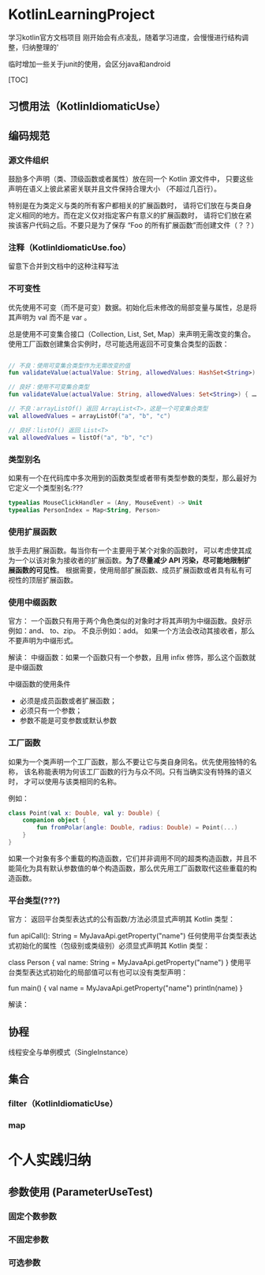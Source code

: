 

# KotlinLearningProject
学习kotlin官方文档项目
刚开始会有点凌乱，随着学习进度，会慢慢进行结构调整，归纳整理的'

临时增加一些关于junit的使用，会区分java和android

[TOC]

## 习惯用法（KotlinIdiomaticUse）


## 编码规范
### 源文件组织
鼓励多个声明（类、顶级函数或者属性）放在同一个 Kotlin 源文件中， 只要这些声明在语义上彼此紧密关联并且文件保持合理大小 （不超过几百行）。

特别是在为类定义与类的所有客户都相关的扩展函数时， 请将它们放在与类自身定义相同的地方。而在定义仅对指定客户有意义的扩展函数时，
请将它们放在紧挨该客户代码之后。不要只是为了保存 “Foo 的所有扩展函数”而创建文件（？？）

### 注释（KotlinIdiomaticUse.foo）
留意下合并到文档中的这种注释写法

### 不可变性
优先使用不可变（而不是可变）数据。初始化后未修改的局部变量与属性，总是将其声明为 val 而不是 var 。

总是使用不可变集合接口（Collection, List, Set, Map）来声明无需改变的集合。使用工厂函数创建集合实例时，尽可能选用返回不可变集合类型的函数：

```kotlin

// 不良：使用可变集合类型作为无需改变的值
fun validateValue(actualValue: String, allowedValues: HashSet<String>) { …… }

// 良好：使用不可变集合类型
fun validateValue(actualValue: String, allowedValues: Set<String>) { …… }

// 不良：arrayListOf() 返回 ArrayList<T>，这是一个可变集合类型
val allowedValues = arrayListOf("a", "b", "c")

// 良好：listOf() 返回 List<T>
val allowedValues = listOf("a", "b", "c")

```

### 类型别名
如果有一个在代码库中多次用到的函数类型或者带有类型参数的类型，那么最好为它定义一个类型别名:???
```kotlin
typealias MouseClickHandler = (Any, MouseEvent) -> Unit
typealias PersonIndex = Map<String, Person>
```

### 使用扩展函数
放手去用扩展函数。每当你有一个主要用于某个对象的函数时，
可以考虑使其成为一个以该对象为接收者的扩展函数。**为了尽量减少 API 污染，尽可能地限制扩展函数的可见性**。
根据需要，使用局部扩展函数、成员扩展函数或者具有私有可视性的顶层扩展函数。


### 使用中缀函数
官方：
一个函数只有用于两个角色类似的对象时才将其声明为中缀函数。良好示例如：and、 to、zip。 不良示例如：add。
如果一个方法会改动其接收者，那么不要声明为中缀形式。

解读：
中缀函数：如果一个函数只有一个参数，且用 infix 修饰，那么这个函数就是中缀函数

中缀函数的使用条件
* 必须是成员函数或者扩展函数；
* 必须只有一个参数；
* 参数不能是可变参数或默认参数


### 工厂函数
如果为一个类声明一个工厂函数，那么不要让它与类自身同名。优先使用独特的名称， 该名称能表明为何该工厂函数的行为与众不同。只有当确实没有特殊的语义时， 才可以使用与该类相同的名称。

例如：

```kotlin
class Point(val x: Double, val y: Double) {
    companion object {
        fun fromPolar(angle: Double, radius: Double) = Point(...)
    }
}
```

如果一个对象有多个重载的构造函数，它们并非调用不同的超类构造函数，并且不能简化为具有默认参数值的单个构造函数，那么优先用工厂函数取代这些重载的构造函数。


### 平台类型(???)

官方：
返回平台类型表达式的公有函数/方法必须显式声明其 Kotlin 类型：

fun apiCall(): String = MyJavaApi.getProperty("name")
任何使用平台类型表达式初始化的属性（包级别或类级别）必须显式声明其 Kotlin 类型：

class Person {
    val name: String = MyJavaApi.getProperty("name")
}
使用平台类型表达式初始化的局部值可以有也可以没有类型声明：

fun main() {
    val name = MyJavaApi.getProperty("name")
    println(name)
}

解读：



## 协程
线程安全与单例模式（SingleInstance）


## 集合
### filter（KotlinIdiomaticUse）
### map

# 个人实践归纳
## 参数使用 (ParameterUseTest)
### 固定个数参数
### 不固定参数
### 可选参数




